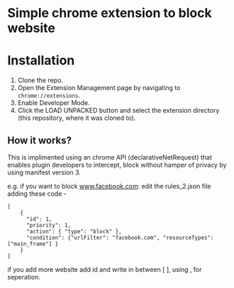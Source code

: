 # Simple chrome extension to block website

# Installation
1. Clone the repo.
2. Open the Extension Management page by navigating to `chrome://extensions`.
3. Enable Developer Mode.
4. Click the LOAD UNPACKED button and select the extension directory (this repository, where it was cloned to).

## How it works?
This is implimented using an chrome API (declarativeNetRequest) that enables plugin developers to intercept, block without hamper of privacy 
by using manifest version 3.

e.g. if you want to block www.facebook.com:
edit the rules_2.json file adding these code - 
```
[
    {
      "id": 1,
      "priority": 1,
      "action": { "type": "block" },
      "condition": {"urlFilter": "facebook.com", "resourceTypes": ["main_frame"] }
    }
]
```
if you add more website add id and write in between [ ], using , for seperation. 